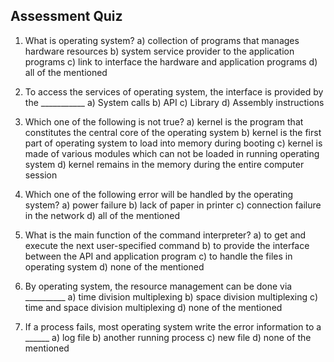 ## Assessment Quiz

1. What is operating system?
a) collection of programs that manages hardware resources
b) system service provider to the application programs
c) link to interface the hardware and application programs
d) all of the mentioned

2. To access the services of operating system, the interface is provided by the ___________
a) System calls
b) API
c) Library
d) Assembly instructions

3. Which one of the following is not true?
a) kernel is the program that constitutes the central core of the operating system
b) kernel is the first part of operating system to load into memory during booting
c) kernel is made of various modules which can not be loaded in running operating system
d) kernel remains in the memory during the entire computer session

4. Which one of the following error will be handled by the operating system?
a) power failure
b) lack of paper in printer
c) connection failure in the network
d) all of the mentioned

5. What is the main function of the command interpreter?
a) to get and execute the next user-specified command
b) to provide the interface between the API and application program
c) to handle the files in operating system
d) none of the mentioned

6. By operating system, the resource management can be done via __________
a) time division multiplexing
b) space division multiplexing
c) time and space division multiplexing
d) none of the mentioned

7. If a process fails, most operating system write the error information to a ______
a) log file
b) another running process
c) new file
d) none of the mentioned